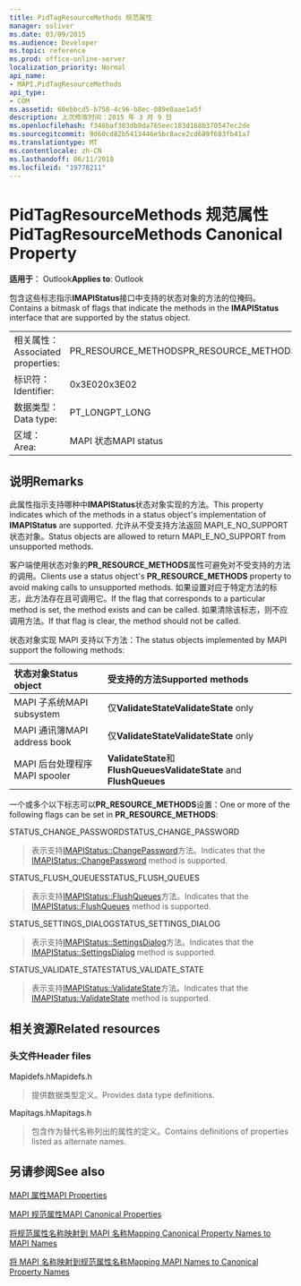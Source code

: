 ```yaml
---
title: PidTagResourceMethods 规范属性
manager: soliver
ms.date: 03/09/2015
ms.audience: Developer
ms.topic: reference
ms.prod: office-online-server
localization_priority: Normal
api_name:
- MAPI.PidTagResourceMethods
api_type:
- COM
ms.assetid: 60ebbcd5-b758-4c96-b8ec-089e0aae1a5f
description: 上次修改时间：2015 年 3 月 9 日
ms.openlocfilehash: f346baf303db9da765eec183d168b370547ec2de
ms.sourcegitcommit: 9d60cd82b5413446e5bc8ace2cd689f683fb41a7
ms.translationtype: MT
ms.contentlocale: zh-CN
ms.lasthandoff: 06/11/2018
ms.locfileid: "19778211"
---
```

# <a name="pidtagresourcemethods-canonical-property"></a><span data-ttu-id="89b3c-103">PidTagResourceMethods 规范属性</span><span class="sxs-lookup"><span data-stu-id="89b3c-103">PidTagResourceMethods Canonical Property</span></span>

  
  
<span data-ttu-id="89b3c-104">**适用于**： Outlook</span><span class="sxs-lookup"><span data-stu-id="89b3c-104">**Applies to**: Outlook</span></span> 
  
<span data-ttu-id="89b3c-105">包含这些标志指示**IMAPIStatus**接口中支持的状态对象的方法的位掩码。</span><span class="sxs-lookup"><span data-stu-id="89b3c-105">Contains a bitmask of flags that indicate the methods in the **IMAPIStatus** interface that are supported by the status object.</span></span> 
  
|||
|:-----|:-----|
|<span data-ttu-id="89b3c-106">相关属性：</span><span class="sxs-lookup"><span data-stu-id="89b3c-106">Associated properties:</span></span>  <br/> |<span data-ttu-id="89b3c-107">PR_RESOURCE_METHODS</span><span class="sxs-lookup"><span data-stu-id="89b3c-107">PR_RESOURCE_METHODS</span></span>  <br/> |
|<span data-ttu-id="89b3c-108">标识符：</span><span class="sxs-lookup"><span data-stu-id="89b3c-108">Identifier:</span></span>  <br/> |<span data-ttu-id="89b3c-109">0x3E02</span><span class="sxs-lookup"><span data-stu-id="89b3c-109">0x3E02</span></span>  <br/> |
|<span data-ttu-id="89b3c-110">数据类型：</span><span class="sxs-lookup"><span data-stu-id="89b3c-110">Data type:</span></span>  <br/> |<span data-ttu-id="89b3c-111">PT_LONG</span><span class="sxs-lookup"><span data-stu-id="89b3c-111">PT_LONG</span></span>  <br/> |
|<span data-ttu-id="89b3c-112">区域：</span><span class="sxs-lookup"><span data-stu-id="89b3c-112">Area:</span></span>  <br/> |<span data-ttu-id="89b3c-113">MAPI 状态</span><span class="sxs-lookup"><span data-stu-id="89b3c-113">MAPI status</span></span>  <br/> |
   
## <a name="remarks"></a><span data-ttu-id="89b3c-114">说明</span><span class="sxs-lookup"><span data-stu-id="89b3c-114">Remarks</span></span>

<span data-ttu-id="89b3c-115">此属性指示支持哪种中**IMAPIStatus**状态对象实现的方法。</span><span class="sxs-lookup"><span data-stu-id="89b3c-115">This property indicates which of the methods in a status object's implementation of **IMAPIStatus** are supported.</span></span> <span data-ttu-id="89b3c-116">允许从不受支持方法返回 MAPI_E_NO_SUPPORT 状态对象。</span><span class="sxs-lookup"><span data-stu-id="89b3c-116">Status objects are allowed to return MAPI_E_NO_SUPPORT from unsupported methods.</span></span> 
  
<span data-ttu-id="89b3c-117">客户端使用状态对象的**PR_RESOURCE_METHODS**属性可避免对不受支持的方法的调用。</span><span class="sxs-lookup"><span data-stu-id="89b3c-117">Clients use a status object's **PR_RESOURCE_METHODS** property to avoid making calls to unsupported methods.</span></span> <span data-ttu-id="89b3c-118">如果设置对应于特定方法的标志，此方法存在且可调用它。</span><span class="sxs-lookup"><span data-stu-id="89b3c-118">If the flag that corresponds to a particular method is set, the method exists and can be called.</span></span> <span data-ttu-id="89b3c-119">如果清除该标志，则不应调用方法。</span><span class="sxs-lookup"><span data-stu-id="89b3c-119">If that flag is clear, the method should not be called.</span></span> 
  
<span data-ttu-id="89b3c-120">状态对象实现 MAPI 支持以下方法：</span><span class="sxs-lookup"><span data-stu-id="89b3c-120">The status objects implemented by MAPI support the following methods:</span></span>
  
|<span data-ttu-id="89b3c-121">**状态对象**</span><span class="sxs-lookup"><span data-stu-id="89b3c-121">**Status object**</span></span>|<span data-ttu-id="89b3c-122">**受支持的方法**</span><span class="sxs-lookup"><span data-stu-id="89b3c-122">**Supported methods**</span></span>|
|:-----|:-----|
|<span data-ttu-id="89b3c-123">MAPI 子系统</span><span class="sxs-lookup"><span data-stu-id="89b3c-123">MAPI subsystem</span></span>  <br/> |<span data-ttu-id="89b3c-124">仅**ValidateState**</span><span class="sxs-lookup"><span data-stu-id="89b3c-124">**ValidateState** only</span></span>  <br/> |
|<span data-ttu-id="89b3c-125">MAPI 通讯簿</span><span class="sxs-lookup"><span data-stu-id="89b3c-125">MAPI address book</span></span>  <br/> |<span data-ttu-id="89b3c-126">仅**ValidateState**</span><span class="sxs-lookup"><span data-stu-id="89b3c-126">**ValidateState** only</span></span>  <br/> |
|<span data-ttu-id="89b3c-127">MAPI 后台处理程序</span><span class="sxs-lookup"><span data-stu-id="89b3c-127">MAPI spooler</span></span>  <br/> |<span data-ttu-id="89b3c-128">**ValidateState**和**FlushQueues**</span><span class="sxs-lookup"><span data-stu-id="89b3c-128">**ValidateState** and **FlushQueues**</span></span> <br/> |
   
<span data-ttu-id="89b3c-129">一个或多个以下标志可以**PR_RESOURCE_METHODS**设置：</span><span class="sxs-lookup"><span data-stu-id="89b3c-129">One or more of the following flags can be set in **PR_RESOURCE_METHODS**:</span></span>
  
<span data-ttu-id="89b3c-130">STATUS_CHANGE_PASSWORD</span><span class="sxs-lookup"><span data-stu-id="89b3c-130">STATUS_CHANGE_PASSWORD</span></span> 
  
> <span data-ttu-id="89b3c-131">表示支持[IMAPIStatus::ChangePassword](imapistatus-changepassword.md)方法。</span><span class="sxs-lookup"><span data-stu-id="89b3c-131">Indicates that the [IMAPIStatus::ChangePassword](imapistatus-changepassword.md) method is supported.</span></span> 
    
<span data-ttu-id="89b3c-132">STATUS_FLUSH_QUEUES</span><span class="sxs-lookup"><span data-stu-id="89b3c-132">STATUS_FLUSH_QUEUES</span></span> 
  
> <span data-ttu-id="89b3c-133">表示支持[IMAPIStatus::FlushQueues](imapistatus-flushqueues.md)方法。</span><span class="sxs-lookup"><span data-stu-id="89b3c-133">Indicates that the [IMAPIStatus::FlushQueues](imapistatus-flushqueues.md) method is supported.</span></span> 
    
<span data-ttu-id="89b3c-134">STATUS_SETTINGS_DIALOG</span><span class="sxs-lookup"><span data-stu-id="89b3c-134">STATUS_SETTINGS_DIALOG</span></span> 
  
> <span data-ttu-id="89b3c-135">表示支持[IMAPIStatus::SettingsDialog](imapistatus-settingsdialog.md)方法。</span><span class="sxs-lookup"><span data-stu-id="89b3c-135">Indicates that the [IMAPIStatus::SettingsDialog](imapistatus-settingsdialog.md) method is supported.</span></span> 
    
<span data-ttu-id="89b3c-136">STATUS_VALIDATE_STATE</span><span class="sxs-lookup"><span data-stu-id="89b3c-136">STATUS_VALIDATE_STATE</span></span> 
  
> <span data-ttu-id="89b3c-137">表示支持[IMAPIStatus::ValidateState](imapistatus-validatestate.md)方法。</span><span class="sxs-lookup"><span data-stu-id="89b3c-137">Indicates that the [IMAPIStatus::ValidateState](imapistatus-validatestate.md) method is supported.</span></span> 
    
## <a name="related-resources"></a><span data-ttu-id="89b3c-138">相关资源</span><span class="sxs-lookup"><span data-stu-id="89b3c-138">Related resources</span></span>

### <a name="header-files"></a><span data-ttu-id="89b3c-139">头文件</span><span class="sxs-lookup"><span data-stu-id="89b3c-139">Header files</span></span>

<span data-ttu-id="89b3c-140">Mapidefs.h</span><span class="sxs-lookup"><span data-stu-id="89b3c-140">Mapidefs.h</span></span>
  
> <span data-ttu-id="89b3c-141">提供数据类型定义。</span><span class="sxs-lookup"><span data-stu-id="89b3c-141">Provides data type definitions.</span></span>
    
<span data-ttu-id="89b3c-142">Mapitags.h</span><span class="sxs-lookup"><span data-stu-id="89b3c-142">Mapitags.h</span></span>
  
> <span data-ttu-id="89b3c-143">包含作为替代名称列出的属性的定义。</span><span class="sxs-lookup"><span data-stu-id="89b3c-143">Contains definitions of properties listed as alternate names.</span></span>
    
## <a name="see-also"></a><span data-ttu-id="89b3c-144">另请参阅</span><span class="sxs-lookup"><span data-stu-id="89b3c-144">See also</span></span>



[<span data-ttu-id="89b3c-145">MAPI 属性</span><span class="sxs-lookup"><span data-stu-id="89b3c-145">MAPI Properties</span></span>](mapi-properties.md)
  
[<span data-ttu-id="89b3c-146">MAPI 规范属性</span><span class="sxs-lookup"><span data-stu-id="89b3c-146">MAPI Canonical Properties</span></span>](mapi-canonical-properties.md)
  
[<span data-ttu-id="89b3c-147">将规范属性名称映射到 MAPI 名称</span><span class="sxs-lookup"><span data-stu-id="89b3c-147">Mapping Canonical Property Names to MAPI Names</span></span>](mapping-canonical-property-names-to-mapi-names.md)
  
[<span data-ttu-id="89b3c-148">将 MAPI 名称映射到规范属性名称</span><span class="sxs-lookup"><span data-stu-id="89b3c-148">Mapping MAPI Names to Canonical Property Names</span></span>](mapping-mapi-names-to-canonical-property-names.md)

